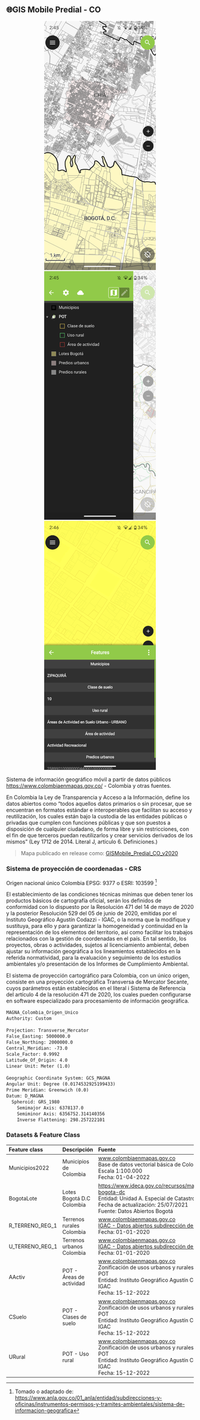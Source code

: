 ## :globe_with_meridians:GIS Mobile Predial - CO

<div align="center">
  <img alt="GISMobile" src="graph/QField_MapView.png" width="300px">
  <img alt="GISMobile" src="graph/QField_Layers.png" width="300px">
  <img alt="GISMobile" src="graph/QField_Atributes.png" width="300px">
</div>

Sistema de información geográfico móvil a partir de datos públicos https://www.colombiaenmapas.gov.co/ - Colombia y otras fuentes.

En Colombia la Ley de Transparencia y Acceso a la Información, define los datos abiertos como “todos aquellos datos primarios o sin procesar, que se encuentran en formatos estándar e interoperables que facilitan su acceso y reutilización, los cuales están bajo la custodia de las entidades públicas o privadas que cumplen con funciones públicas y que son puestos a disposición de cualquier ciudadano, de forma libre y sin restricciones, con el fin de que terceros puedan reutilizarlos y crear servicios derivados de los mismos” (Ley 1712 de 2014. Literal J, artículo 6. Definiciones.)

> Mapa publicado en release como: [GISMobile_Predial_CO_v2020](https://github.com/rcfdtools/R.GISMobile/releases/tag/GISMobile)


### Sistema de proyección de coordenadas - CRS

Origen nacional único Colombia EPSG: 9377 o ESRI: 103599 [^1]

El establecimiento de las condiciones técnicas mínimas que deben tener los productos básicos de cartografía oficial, serán los definidos de conformidad con lo dispuesto por la Resolución 471 del 14 de mayo de 2020 y la posterior Resolución 529 del 05 de junio de 2020, emitidas por el Instituto Geográfico Agustín Codazzi - IGAC, o la norma que la modifique y sustituya, para ello y para garantizar la homogeneidad y continuidad en la representación de los elementos del territorio, así como facilitar los trabajos relacionados con la gestión de coordenadas en el país. En tal sentido, los proyectos, obras o actividades, sujetos al licenciamiento ambiental, deben ajustar su información geográfica a los lineamientos establecidos en la referida normatividad, para la evaluación y seguimiento de los estudios ambientales y/o presentación de los Informes de Cumplimiento Ambiental.

El sistema de proyección cartográfico para Colombia, con un único origen, consiste en una proyección cartográfica Transversa de Mercator Secante, cuyos parámetros están establecidos en el literal i Sistema de Referencia del artículo 4 de la resolución 471 de 2020, los cuales pueden configurarse en software especializado para procesamiento de información geográfica.

```
MAGNA_Colombia_Origen_Unico
Authority: Custom

Projection: Transverse_Mercator
False_Easting: 5000000.0
False_Northing: 2000000.0
Central_Meridian: -73.0
Scale_Factor: 0.9992
Latitude_Of_Origin: 4.0
Linear Unit: Meter (1.0)

Geographic Coordinate System: GCS_MAGNA
Angular Unit: Degree (0.0174532925199433)
Prime Meridian: Greenwich (0.0)
Datum: D_MAGNA
  Spheroid: GRS_1980
    Semimajor Axis: 6378137.0
    Semiminor Axis: 6356752.314140356
    Inverse Flattening: 298.257222101
```

### Datasets & Feature Class

| Feature class   | Descripción               | Fuente                                                                                                                                                                              | Licencia                                                         |
|:----------------|:--------------------------|:------------------------------------------------------------------------------------------------------------------------------------------------------------------------------------|:-----------------------------------------------------------------|
| Municipios2022  | Municipios de Colombia    | www.colombiaenmapas.gov.co <br>Base de datos vectorial básica de Colombia. Escala 1:100.000<br>Fecha: 01-04-2022                                                                    | [CC BY 4.0](https://creativecommons.org/licenses/by/4.0/deed.es) |
| BogotaLote      | Lotes Bogotá D.C Colombia | https://www.ideca.gov.co/recursos/mapas/lote-bogota-dc <br>Entidad: Unidad A. Especial de Catastro Distrital<br>Fecha de actualización: 25/07/2021<br>Fuente: Datos Abiertos Bogotá | [CC BY 4.0](https://creativecommons.org/licenses/by/4.0/deed.es) |
| R_TERRENO_REG_1 | Terrenos rurales Colombia | www.colombiaenmapas.gov.co <br>[IGAC - Datos abiertos subdirección de catastro](https://geoportal.igac.gov.co/contenido/datos-abiertos-catastro)<br>Fecha: 01-01-2020                                                                                  | [CC BY 4.0](https://creativecommons.org/licenses/by/4.0/deed.es) |
| U_TERRENO_REG_1 | Terrenos urbanos Colombia | www.colombiaenmapas.gov.co <br>[IGAC - Datos abiertos subdirección de catastro](https://geoportal.igac.gov.co/contenido/datos-abiertos-catastro)<br>Fecha: 01-01-2020                                                                    | [CC BY 4.0](https://creativecommons.org/licenses/by/4.0/deed.es) |
| AActiv          | POT - Áreas de actividad  | www.colombiaenmapas.gov.co <br>Zonificación de usos urbanos y rurales según POT<br>Entidad: Instituto Geográfico Agustín Codazzi - IGAC<br>Fecha: 15-12-2022                        | [CC BY 4.0](https://creativecommons.org/licenses/by/4.0/deed.es) |
| CSuelo          | POT - Clases de suelo     | www.colombiaenmapas.gov.co <br>Zonificación de usos urbanos y rurales según POT<br>Entidad: Instituto Geográfico Agustín Codazzi - IGAC<br>Fecha: 15-12-2022                        | [CC BY 4.0](https://creativecommons.org/licenses/by/4.0/deed.es) |
| URural          | POT - Uso rural           | www.colombiaenmapas.gov.co <br>Zonificación de usos urbanos y rurales según POT<br>Entidad: Instituto Geográfico Agustín Codazzi - IGAC<br>Fecha: 15-12-2022                        | [CC BY 4.0](https://creativecommons.org/licenses/by/4.0/deed.es) |

[^1]: Tomado o adaptado de: https://www.anla.gov.co/01_anla/entidad/subdirecciones-y-oficinas/instrumentos-permisos-y-tramites-ambientales/sistema-de-informacion-geografica